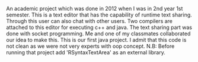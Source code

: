 An academic project which was done in 2012 when I was in 2nd year 1st semester. This is a text editor that has the capability of runtime text sharing. Through this user can also chat with other users. Two compilers are attached to this editor for executing c++ and java. The text sharing part was done with socket programming. Me and one of my classmates collaborated our idea to make this. This is our first java project. I admit that this code is not clean as we were not very experts with oop concept. N.B: Before running that project add 'RSyntaxTextArea' as an external library.

